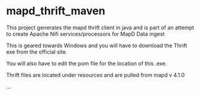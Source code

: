# mapd_thrift_maven

This project generates the mapd thrift client in java and is part of an attempt to create Apache Nifi services/processors for MapD Data ingest

This is geared towards Windows and you will have to download the Thrift exe from the official site.

You will also have to edit the pom file for the location of this .exe.

Thrift files are located under resources and are pulled from mapd v 4.1.0

...
